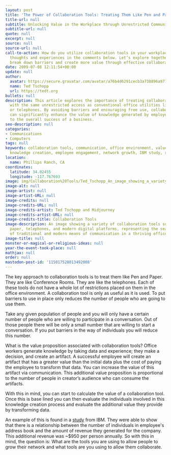 ```yaml
---
layout: post
title: 'The Power of Collaboration Tools: Treating Them Like Pen and Paper'
title-url: null
subtitle: Unlocking Value in the Workplace through Unrestricted Communication
subtitle-url: null
quote: null
excerpt: null
source: null
source-url: null
call-to-action: How do you utilize collaboration tools in your workplace? Share your
  thoughts and experiences in the comments below. Let’s explore together how we can
  break down barriers and create more value through effective collaboration.
date: 2009-07-08 12:11:54+00:00
update: null
author:
  avatar: https://secure.gravatar.com/avatar/a76b4d6291cecb3a738896a971bfb903?s=512&d=mp&r=g
  name: Ted Tschopp
  url: https://tedt.org
bullets: null
description: This article explores the importance of treating collaboration tools
  with the same unrestricted access as conventional office utilities like pens, papers,
  or telephones. By avoiding barriers and encouraging free use, collaboration tools
  can significantly enhance the value of knowledge generated by employees and contribute
  to the overall success of a business.
seo-description: null
categories:
- Communications
- Computers
tags: null
keywords: collaboration tools, communication, office environment, value proposition,
  knowledge creation, employee engagement, network growth, IBM study, revenue generation
location:
  name: Phillips Ranch, CA
coordinates:
  latitude: 34.02455
  longitude: -117.767693
image: img/Collaboration%20Tools/Ted_Tschopp_An_image_showing_a_variety_of_collaboration_tools_s.webp
image-alt: null
image-artist: null
image-artist-URL: null
image-credits: null
image-credits-URL: null
image-credits-artist: Ted Tschopp and Midjourney
image-credits-artist-URL: null
image-credits-title: Collaboration Tools
image-description: An image showing a variety of collaboration tools such as pens,
  paper, telephones, and modern digital platforms, representing the seamless integration
  of traditional and modern means of communication in a thriving office environment.
image-title: null
monster-or-magical-or-religious-ideas: null
year-the-event-took-place: null
mathjax: null
order: null
mastodon-post-id: '115017528013492008'
---
```

The key approach to collaboration tools is to treat them like Pen and Paper. They are like Conference Rooms. They are like the telephones. Each of these tools do not have a whole lot of restrictions placed on them in the office environment. A collaboration tool is only as useful as it is used. To put barriers to use in place only reduces the number of people who are going to use them.

Take any given population of people and you will only have a certain number of people who are willing to participate in a conversation. Out of those people there will be only a small number that are willing to start a conversation. If you put barriers in the way of individuals you will reduce this number.

What is the value proposition associated with collaboration tools? Office workers generate knowledge by taking data and experience; they make a decision, and create an artifact. A successful employee will create an artifact that has a greater value than the initial data plus the cost of paying the employee to transform that data. You can increase the value of this artifact via communication. This additional value proposition is proportional to the number of people in creator’s audience who can consume the artifacts.

With this in mind, you can start to calculate the value of a collaboration tool. Once this is base lined you can then evaluate the individuals involved in this knowledge creation process and evaluate the additional value they provide by transforming data.

An example of this is found in a <a href="http://smallblue.research.ibm.com/projects/snvalue/" target="_blank">study</a> from IBM. They were able to show that there is a relationship between the number of individuals in employee's address book and the amount of revenue they generated for the company. This additional revenue was ~$950 per person annually. So with this in mind, the question is: What are the tools you are using to allow people to grow their network and what tools are you using to allow them collaborate.